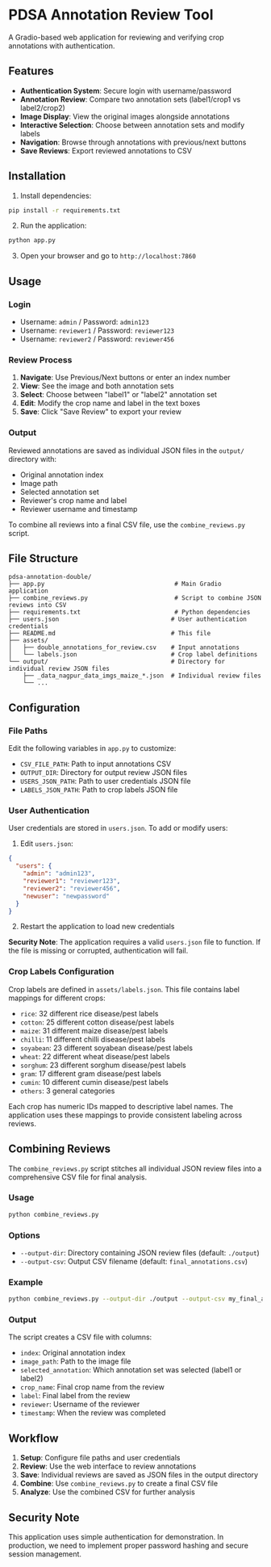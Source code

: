 # PDSA Annotation Review Tool

A Gradio-based web application for reviewing and verifying crop annotations with authentication.

## Features

- **Authentication System**: Secure login with username/password
- **Annotation Review**: Compare two annotation sets (label1/crop1 vs label2/crop2)
- **Image Display**: View the original images alongside annotations
- **Interactive Selection**: Choose between annotation sets and modify labels
- **Navigation**: Browse through annotations with previous/next buttons
- **Save Reviews**: Export reviewed annotations to CSV

## Installation

1. Install dependencies:
```bash
pip install -r requirements.txt
```

2. Run the application:
```bash
python app.py
```

3. Open your browser and go to `http://localhost:7860`

## Usage

### Login
- Username: `admin` / Password: `admin123`
- Username: `reviewer1` / Password: `reviewer123`
- Username: `reviewer2` / Password: `reviewer456`

### Review Process
1. **Navigate**: Use Previous/Next buttons or enter an index number
2. **View**: See the image and both annotation sets
3. **Select**: Choose between "label1" or "label2" annotation set
4. **Edit**: Modify the crop name and label in the text boxes
5. **Save**: Click "Save Review" to export your review

### Output
Reviewed annotations are saved as individual JSON files in the `output/` directory with:
- Original annotation index
- Image path
- Selected annotation set
- Reviewer's crop name and label
- Reviewer username and timestamp

To combine all reviews into a final CSV file, use the `combine_reviews.py` script.

## File Structure

```
pdsa-annotation-double/
├── app.py                                    # Main Gradio application
├── combine_reviews.py                        # Script to combine JSON reviews into CSV
├── requirements.txt                          # Python dependencies
├── users.json                               # User authentication credentials
├── README.md                                # This file
├── assets/
│   ├── double_annotations_for_review.csv    # Input annotations
│   └── labels.json                          # Crop label definitions
└── output/                                  # Directory for individual review JSON files
    ├── _data_nagpur_data_imgs_maize_*.json  # Individual review files
    └── ...
```

## Configuration

### File Paths
Edit the following variables in `app.py` to customize:
- `CSV_FILE_PATH`: Path to input annotations CSV
- `OUTPUT_DIR`: Directory for output review JSON files
- `USERS_JSON_PATH`: Path to user credentials JSON file
- `LABELS_JSON_PATH`: Path to crop labels JSON file

### User Authentication
User credentials are stored in `users.json`. To add or modify users:

1. Edit `users.json`:
```json
{
  "users": {
    "admin": "admin123",
    "reviewer1": "reviewer123",
    "reviewer2": "reviewer456",
    "newuser": "newpassword"
  }
}
```

2. Restart the application to load new credentials

**Security Note**: The application requires a valid `users.json` file to function. If the file is missing or corrupted, authentication will fail.

### Crop Labels Configuration
Crop labels are defined in `assets/labels.json`. This file contains label mappings for different crops:
- `rice`: 32 different rice disease/pest labels
- `cotton`: 25 different cotton disease/pest labels  
- `maize`: 31 different maize disease/pest labels
- `chilli`: 11 different chilli disease/pest labels
- `soyabean`: 23 different soyabean disease/pest labels
- `wheat`: 22 different wheat disease/pest labels
- `sorghum`: 23 different sorghum disease/pest labels
- `gram`: 17 different gram disease/pest labels
- `cumin`: 10 different cumin disease/pest labels
- `others`: 3 general categories

Each crop has numeric IDs mapped to descriptive label names. The application uses these mappings to provide consistent labeling across reviews.

## Combining Reviews

The `combine_reviews.py` script stitches all individual JSON review files into a comprehensive CSV file for final analysis.

### Usage

```bash
python combine_reviews.py
```

### Options

- `--output-dir`: Directory containing JSON review files (default: `./output`)
- `--output-csv`: Output CSV filename (default: `final_annotations.csv`)

### Example

```bash
python combine_reviews.py --output-dir ./output --output-csv my_final_annotations.csv
```

### Output

The script creates a CSV file with columns:
- `index`: Original annotation index
- `image_path`: Path to the image file
- `selected_annotation`: Which annotation set was selected (label1 or label2)
- `crop_name`: Final crop name from the review
- `label`: Final label from the review
- `reviewer`: Username of the reviewer
- `timestamp`: When the review was completed

## Workflow

1. **Setup**: Configure file paths and user credentials
2. **Review**: Use the web interface to review annotations
3. **Save**: Individual reviews are saved as JSON files in the output directory
4. **Combine**: Use `combine_reviews.py` to create a final CSV file
5. **Analyze**: Use the combined CSV for further analysis

## Security Note

This application uses simple authentication for demonstration. In production, we need to implement proper password hashing and secure session management.
